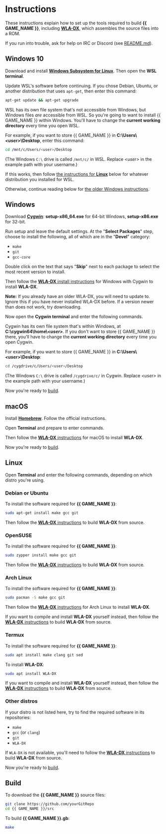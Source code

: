 # Instructions

These instructions explain how to set up the tools required to build **{{ GAME_NAME }}**, including [**WLA-DX**](https://github.com/vhelin/wla-dx), which assembles the source files into a ROM.

If you run into trouble, ask for help on IRC or Discord (see [README.md](README.md)).


## Windows 10

Download and install [**Windows Subsystem for Linux**](https://docs.microsoft.com/en-us/windows/wsl/install-win10). Then open the **WSL terminal**.

Update WSL's software before continuing. If you chose Debian, Ubuntu, or another distribution that uses `apt-get`, then enter this command:

```bash
apt-get update && apt-get upgrade
```

WSL has its own file system that's not accessible from Windows, but Windows files *are* accessible from WSL. So you're going to want to install {{ GAME_NAME }} within Windows. You'll have to change the **current working directory** every time you open WSL.

For example, if you want to store {{ GAME_NAME }} in **C:\Users\\*\<user>*\Desktop**, enter this command:

```bash
cd /mnt/c/Users/<user>/Desktop
```

(The Windows `C:\` drive is called `/mnt/c/` in WSL. Replace *\<user>* in the example path with your username.)

If this works, then follow [the instructions for **Linux**](#linux) below for whatever distribution you installed for WSL.

Otherwise, continue reading below for [the older Windows instructions](#windows).


## Windows

Download [**Cygwin**](http://cygwin.com/install.html): **setup-x86_64.exe** for 64-bit Windows, **setup-x86.exe** for 32-bit.

Run setup and leave the default settings. At the "**Select Packages**" step, choose to install the following, all of which are in the "**Devel**" category:

- `make`
- `git`
- `gcc-core`

Double click on the text that says "**Skip**" next to each package to select the most recent version to install.

Then follow the [**WLA-DX** install instructions](hhttps://github.com/vhelin/wla-dx/blob/master/INSTALL.md) for Windows with Cygwin to install **WLA-DX**.

**Note:** If you already have an older WLA-DX, you will need to update to. Ignore this if you have never installed WLA-DX before. If a version newer than does not work, try downloading.

Now open the **Cygwin terminal** and enter the following commands.

Cygwin has its own file system that's within Windows, at **C:\cygwin64\home\\*\<user>***. If you don't want to store {{ GAME_NAME }} there, you'll have to change the **current working directory** every time you open Cygwin.

For example, if you want to store {{ GAME_NAME }} in **C:\Users\\*\<user>*\Desktop**:

```bash
cd /cygdrive/c/Users/<user>/Desktop
```

(The Windows `C:\` drive is called `/cygdrive/c/` in Cygwin. Replace *\<user>* in the example path with your username.)

Now you're ready to [build](#build-).


## macOS

Install [**Homebrew**](https://brew.sh/). Follow the official instructions.

Open **Terminal** and prepare to enter commands.

Then follow the [**WLA-DX** instructions](https://github.com/vhelin/wla-dx/blob/master/INSTALL.md) for macOS to install **WLA-DX**.

Now you're ready to [build](#build).


## Linux

Open **Terminal** and enter the following commands, depending on which distro you're using.

### Debian or Ubuntu

To install the software required for **{{ GAME_NAME }}**:

```bash
sudo apt-get install make gcc git
```

Then follow the [**WLA-DX** instructions](https://github.com/vhelin/wla-dx/blob/master/INSTALL.md) to build **WLA-DX** from source.

### OpenSUSE

To install the software required for **{{ GAME_NAME }}**:

```bash
sudo zypper install make gcc git
```

Then follow the [**WLA-DX** instructions](https://github.com/vhelin/wla-dx/blob/master/INSTALL.md) to build **WLA-DX** from source.

### Arch Linux

To install the software required for **{{ GAME_NAME }}**:

```bash
sudo pacman -S make gcc git
```

Then follow the [**WLA-DX** instructions](https://github.com/vhelin/wla-dx/blob/master/INSTALL.md) for Arch Linux to install **WLA-DX**.

If you want to compile and install **WLA-DX** yourself instead, then follow the [**WLA-DX** instructions](https://github.com/vhelin/wla-dx/blob/master/INSTALL.md) to build **WLA-DX** from source.

### Termux

To install the software required for **{{ GAME_NAME }}**:

```bash
sudo apt install make clang git sed
```

To install **WLA-DX**:

```bash
sudo apt install WLA-DX
```

If you want to compile and install **WLA-DX** yourself instead, then follow the [**WLA-DX** instructions](https://github.com/vhelin/wla-dx/blob/master/INSTALL.md) to build **WLA-DX** from source.

### Other distros

If your distro is not listed here, try to find the required software in its repositories:

- `make`
- `gcc` (or `clang`)
- `git`
- `WLA-DX`

If `WLA-DX` is not available, you'll need to follow the [**WLA-DX** instructions](https://github.com/vhelin/wla-dx/blob/master/INSTALL.md) to build **WLA-DX** from source.

Now you're ready to [build](#build).


## Build

To download the **{{ GAME_NAME }}** source files:

```bash
git clone https://github.com/yourGitRepo
cd {{ GAME_NAME }}/src
```

To build **{{ GAME_NAME }}.gb**:

```bash
make
```